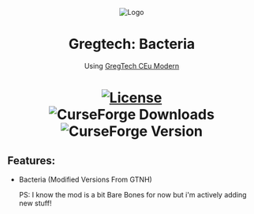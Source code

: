 <p align="center"><img src="https://cdn.discordapp.com/attachments/1098905706469539860/1213919118244188221/logo1.png?ex=65f73947&is=65e4c447&hm=e0024d1d5ae9595097cb70218e6eb923ff92980f3dd22bef0ea4fcc7d1d12603&" alt="Logo"></p>
<h1 align="center">Gregtech: Bacteria</h1>
<p align="center">Using <a href="https://github.com/GregTechCEu/GregTech-Modern"> GregTech CEu Modern</a></i></b></p>
<h1 align="center">
    <a href="https://github.com/748mv/gregtech-test-mod/blob/master/LICENSE"><img src="https://img.shields.io/github/license/Nomi-CEu/Nomi-CEu?style=for-the-badge&logo=github" alt="License"></a>
    </>
    <br>
        <img alt="CurseForge Downloads" src="https://shields.io/curseforge/dt/1052969?style=plastik">
        <img alt="CurseForge Version" src="https://img.shields.io/curseforge/v/1052969?style=plastik">
</>

  ## Features:

 - Bacteria (Modified Versions From GTNH)


   PS: I know the mod is a bit Bare Bones for now but i'm actively adding new stuff!

